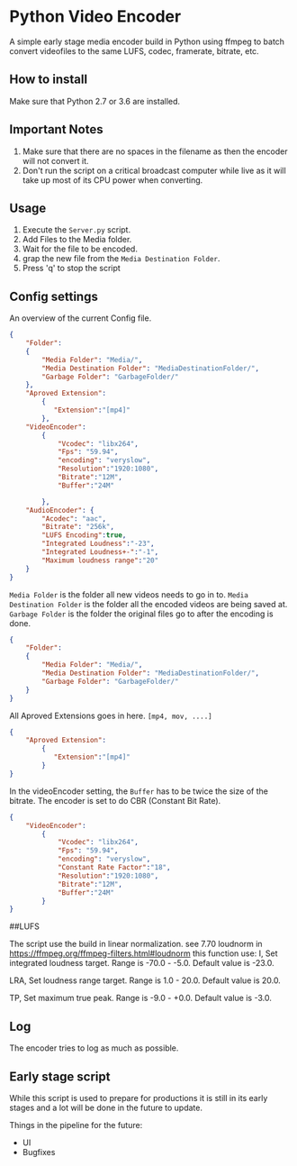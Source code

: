 # Python Video Encoder

A simple early stage media encoder build in Python using ffmpeg to batch convert videofiles to the same LUFS, codec, framerate, bitrate, etc.

## How to install

Make sure that Python 2.7 or 3.6 are installed. 

## Important Notes

1. Make sure that there are no spaces in the filename as then the encoder will not convert it.
2. Don't run the script on a critical broadcast computer while live as it will take up most of its CPU power when converting.

## Usage

1. Execute the `Server.py` script.
2. Add Files to the Media folder. 
3. Wait for the file to be encoded.
4. grap the new file from the `Media Destination Folder`.
5. Press 'q' to stop the script


## Config settings

An overview of the current Config file.
```json
{
    "Folder":
    {
        "Media Folder": "Media/",
        "Media Destination Folder": "MediaDestinationFolder/",
        "Garbage Folder": "GarbageFolder/"
    },
    "Aproved Extension":
        {
           "Extension":"[mp4]" 
        },
    "VideoEncoder":
        {
            "Vcodec": "libx264",
            "Fps": "59.94",
            "encoding": "veryslow",
            "Resolution":"1920:1080",
            "Bitrate":"12M",
            "Buffer":"24M"

        },
    "AudioEncoder": {
        "Acodec": "aac",
        "Bitrate": "256k",
		"LUFS Encoding":true,
		"Integrated Loudness":"-23",
		"Integrated Loudness+-":"-1",
		"Maximum loudness range":"20"
    }
}
```

`Media Folder` is the folder all new videos needs to go in to.
`Media Destination Folder` is the folder all the encoded videos are being saved at.
`Garbage Folder` is the folder the original files go to after the encoding is done.
```json
{
    "Folder":
    {
        "Media Folder": "Media/",
        "Media Destination Folder": "MediaDestinationFolder/",
        "Garbage Folder": "GarbageFolder/"
    }
}
```

All Aproved Extensions goes in here. `[mp4, mov, ....]`
```json
{
    "Aproved Extension":
        {
           "Extension":"[mp4]" 
        }
}
```

In the videoEncoder setting, the `Buffer` has to be twice the size of the bitrate.
The encoder is set to do CBR (Constant Bit Rate).
```json
{
    "VideoEncoder":
        {
            "Vcodec": "libx264",
            "Fps": "59.94",
            "encoding": "veryslow",
            "Constant Rate Factor":"18",
            "Resolution":"1920:1080",
            "Bitrate":"12M",
            "Buffer":"24M"
        }
}
```


##LUFS

The script use the build in linear normalization. see 7.70 loudnorm in https://ffmpeg.org/ffmpeg-filters.html#loudnorm
this function use:
I, Set integrated loudness target. Range is -70.0 - -5.0. Default value is -23.0.

LRA, Set loudness range target. Range is 1.0 - 20.0. Default value is 20.0.

TP, Set maximum true peak. Range is -9.0 - +0.0. Default value is -3.0.



## Log

The encoder tries to log as much as possible.


## Early stage script

While this script is used to prepare for productions it is still in its early stages and a lot will be done in the future to update.

Things in the pipeline for the future:
- UI
- Bugfixes

